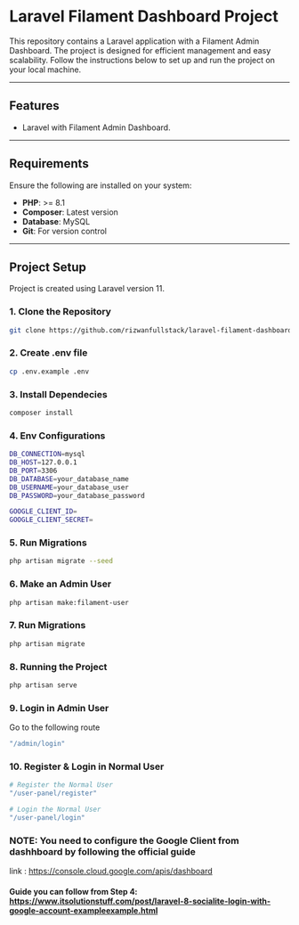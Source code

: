 # Laravel Filament Dashboard Project

This repository contains a Laravel application with a Filament Admin Dashboard. The project is designed for efficient management and easy scalability. Follow the instructions below to set up and run the project on your local machine.

---

## **Features**
- Laravel with Filament Admin Dashboard.

---

## **Requirements**
Ensure the following are installed on your system:
- **PHP**: >= 8.1
- **Composer**: Latest version
- **Database**: MySQL
- **Git**: For version control

---

## **Project Setup**
Project is created using Laravel version 11.
### 1. Clone the Repository
```bash
git clone https://github.com/rizwanfullstack/laravel-filament-dashboard
```

### 2. Create .env file
```bash
cp .env.example .env
```

### 3. Install Dependecies
```bash
composer install
```

### 4. Env Configurations
```bash
DB_CONNECTION=mysql
DB_HOST=127.0.0.1
DB_PORT=3306
DB_DATABASE=your_database_name
DB_USERNAME=your_database_user
DB_PASSWORD=your_database_password

GOOGLE_CLIENT_ID=
GOOGLE_CLIENT_SECRET=
```

### 5. Run Migrations
```bash
php artisan migrate --seed
```


### 6. Make an Admin User
```bash
php artisan make:filament-user
```

### 7. Run Migrations
```bash
php artisan migrate
```


### 8. Running the Project
```bash
php artisan serve
```

### 9. Login in Admin User
Go to the following route
```bash
"/admin/login"
```
### 10. Register & Login in Normal User
```bash
# Register the Normal User
"/user-panel/register"

# Login the Normal User
"/user-panel/login"
```



### NOTE: You need to configure the Google Client from dashhboard by following the official guide
link : https://console.cloud.google.com/apis/dashboard
#### Guide you can follow from Step 4:   https://www.itsolutionstuff.com/post/laravel-8-socialite-login-with-google-account-exampleexample.html 